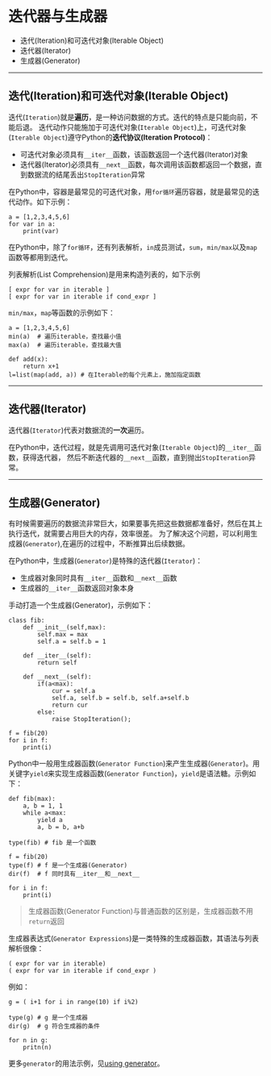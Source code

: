 # 迭代器与生成器

+ 迭代(Iteration)和可迭代对象(Iterable Object)
+ 迭代器(Iterator)
+ 生成器(Generator)

--------------------------------------------------------------------------------
## 迭代(Iteration)和可迭代对象(Iterable Object)

迭代(`Iteration`)就是**遍历**，是一种访问数据的方式。迭代的特点是只能向前，不能后退。
迭代动作只能施加于可迭代对象(`Iterable Object`)上，可迭代对象(`Iterable Object`)遵守Python的**迭代协议(Iteration Protocol)**：

+ 可迭代对象必须具有`__iter__`函数，该函数返回一个迭代器(Iterator)对象
+ 迭代器(Iterator)必须具有`__next__`函数，每次调用该函数都返回一个数据，直到数据流的结尾丢出`StopIteration`异常

在Python中，容器是最常见的可迭代对象，用`for循环`遍历容器，就是最常见的迭代动作。如下示例：

```
a = [1,2,3,4,5,6]
for var in a:
	print(var)
```

在Python中，除了`for循环`，还有列表解析，`in`成员测试，`sum`，`min/max`以及`map`函数等都用到迭代。

列表解析(List Comprehension)是用来构造列表的，如下示例
```
[ expr for var in iterable ]
[ expr for var in iterable if cond_expr ]

```

`min/max`，`map`等函数的示例如下：
```
a = [1,2,3,4,5,6]
min(a)  # 遍历iterable，查找最小值
max(a)	# 遍历iterable，查找最大值

def add(x):
	return x+1
l=list(map(add, a)) # 在Iterable的每个元素上，施加指定函数

```
--------------------------------------------------------------------------------
## 迭代器(Iterator)

迭代器(`Iterator`)代表对数据流的**一次**遍历。

在Python中，迭代过程，就是先调用可迭代对象(`Iterable Object`)的`__iter__`函数，获得迭代器，
然后不断迭代器的`__next__`函数，直到抛出`StopIteration`异常。

--------------------------------------------------------------------------------
## 生成器(Generator)

有时候需要遍历的数据流非常巨大，如果要事先把这些数据都准备好，然后在其上执行迭代，就需要占用巨大的内存，效率很差。
为了解决这个问题，可以利用生成器(`Generator`),在遍历的过程中，不断推算出后续数据。

在Python中，生成器(`Generator`)是特殊的迭代器(`Iterator`)：

+ 生成器对象同时具有`__iter__`函数和`__next__`函数
+ 生成器的`__iter__`函数返回对象本身

手动打造一个生成器(Generator)，示例如下：

```
class fib:
	def __init__(self,max):
		self.max = max
		self.a = self.b = 1

	def __iter__(self):
		return self

	def __next__(self):
		if(a<max):
			cur = self.a
			self.a, self.b = self.b, self.a+self.b	
			return cur
		else:
			raise StopIteration();
	
f = fib(20)
for i in f:
	print(i)
```

Python中一般用生成器函数(`Generator Function`)来产生生成器(`Generator`)。用关键字`yield`来实现生成器函数(`Generator Function`)，`yield`是语法糖。示例如下：
```
def fib(max):
	a, b = 1, 1
	while a<max:
		yield a
		a, b = b, a+b

type(fib) # fib 是一个函数

f = fib(20)
type(f)	# f 是一个生成器(Generator)
dir(f)	# f 同时具有__iter__和__next__

for i in f:
	print(i)

```

>  生成器函数(Generator Function)与普通函数的区别是，生成器函数不用`return`返回


生成器表达式(`Generator Expressions`)是一类特殊的生成器函数，其语法与列表解析很像：
```
( expr for var in iterable)
( expr for var in iterable if cond_expr )
```

例如：
```
g = ( i+1 for i in range(10) if i%2)

type(g) # g 是一个生成器
dir(g)  # g 符合生成器的条件

for n in g:
	pritn(n)
```

更多`generator`的用法示例，见[using generator](using_generator.md)。
